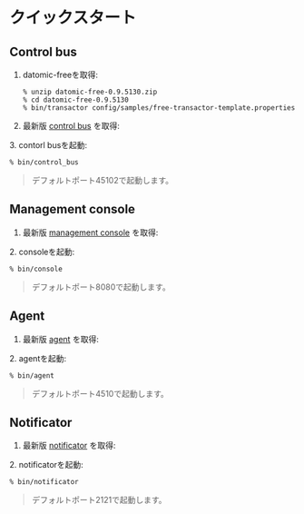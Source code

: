 # クイックスタート

## Control bus

1.  datomic-freeを取得:

        % unzip datomic-free-0.9.5130.zip
        % cd datomic-free-0.9.5130
        % bin/transactor config/samples/free-transactor-template.properties

2.  最新版 [control
    bus](https://github.com/job-streamer/job-streamer-control-bus/releases)
    を取得:

3\. contorl busを起動:

    % bin/control_bus

> デフォルトポート45102で起動します。

## Management console

1.  最新版 [management
    console](https://github.com/job-streamer/job-streamer-console/releases)
    を取得:

2\. consoleを起動:

    % bin/console

> デフォルトポート8080で起動します。

## Agent

1.  最新版
    [agent](https://github.com/job-streamer/job-streamer-agent/releases)
    を取得:

2\. agentを起動:

    % bin/agent

> デフォルトポート4510で起動します。

## Notificator

1.  最新版
    [notificator](https://github.com/job-streamer/job-streamer-notificator/releases)
    を取得:

2\. notificatorを起動:

    % bin/notificator

> デフォルトポート2121で起動します。
